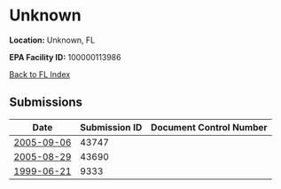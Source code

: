 # Unknown

**Location:** Unknown, FL

**EPA Facility ID:** 100000113986

[Back to FL Index](../../index.md)

## Submissions

| Date | Submission ID | Document Control Number |
|------|--------------|-------------------------|
| [2005-09-06](submissions/43747.md) | 43747 |  |
| [2005-08-29](submissions/43690.md) | 43690 |  |
| [1999-06-21](submissions/9333.md) | 9333 |  |
